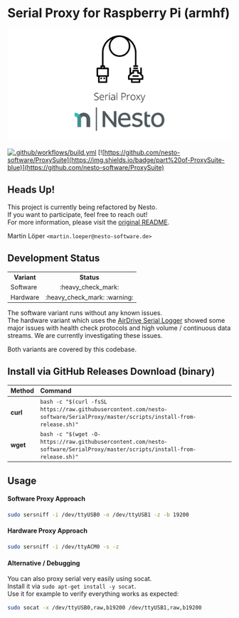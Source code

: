 Serial Proxy for Raspberry Pi (armhf)   
========

<p align="center">
  <img src=".github/imgs/project_logo.png">
</p>

[![.github/workflows/build.yml](https://github.com/nesto-software/SerialProxy/actions/workflows/build.yml/badge.svg)](https://github.com/nesto-software/SerialProxy/actions/workflows/build.yml)
[![https://github.com/nesto-software/ProxySuite](https://img.shields.io/badge/part%20of-ProxySuite-blue)](https://github.com/nesto-software/ProxySuite)


Heads Up!
------
This project is currently being refactored by Nesto.   
If you want to participate, feel free to reach out!   
For more information, please visit the [original README](./README).

Martin Löper `<martin.loeper@nesto-software.de>`

Development Status
------
<table>

  <tr><th>Variant</th><th>Status</th></tr>
  <tr><td>Software</td><td align="center">:heavy_check_mark:</td></tr>
  <tr><td>Hardware</td><td align="center">:heavy_check_mark: :warning:</td></tr>

</table>

The software variant runs without any known issues.   
The hardware variant which uses the <a href="https://www.keelog.com/serial-logger/">AirDrive Serial Logger</a> showed some major issues with health check protocols and high volume / continuous data streams. We are currently investigating these issues.

Both variants are covered by this codebase.

Install via GitHub Releases Download (binary)
---------------------------------------------

| Method    | Command                                                                                           |
|:----------|:--------------------------------------------------------------------------------------------------|
| **curl**  | `bash -c "$(curl -fsSL https://raw.githubusercontent.com/nesto-software/SerialProxy/master/scripts/install-from-release.sh)"` |
| **wget**  | `bash -c "$(wget -O- https://raw.githubusercontent.com/nesto-software/SerialProxy/master/scripts/install-from-release.sh)"`   |

Usage
-----

#### Software Proxy Approach

```bash
sudo sersniff -i /dev/ttyUSB0 -o /dev/ttyUSB1 -z -b 19200
```

#### Hardware Proxy Approach

```bash
sudo sersniff -i /dev/ttyACM0 -s -z
```

#### Alternative / Debugging

You can also proxy serial very easily using socat.   
Install it via `sudo apt-get install -y socat`.   
Use it for example to verify everything works as expected:

```bash
sudo socat -x /dev/ttyUSB0,raw,b19200 /dev/ttyUSB1,raw,b19200
```
